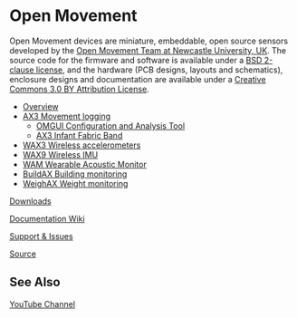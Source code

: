 Open Movement
=============

Open Movement devices are miniature, embeddable, open source sensors developed by the [Open Movement Team at Newcastle University, UK](http://github.com/digitalinteraction/openmovement/wiki/OpenMovement). The source code for the firmware and software is available under a [BSD 2-clause license](http://github.com/digitalinteraction/openmovement/blob/master/Software/LICENSE.TXT), and the hardware (PCB designs, layouts and schematics), enclosure designs and documentation are available under a [Creative Commons 3.0 BY Attribution License](http://github.com/digitalinteraction/openmovement/blob/master/Hardware/LICENSE.TXT).

* [Overview](http://github.com/digitalinteraction/openmovement/wiki/OpenMovement)
* [AX3 Movement logging](http://github.com/digitalinteraction/openmovement/wiki/AX3)
  * [OMGUI Configuration and Analysis Tool](https://github.com/digitalinteraction/openmovement/wiki/AX3-GUI)
  * [AX3 Infant Fabric Band](https://github.com/digitalinteraction/openmovement/tree/master/Mechanical/AX3/AX3%20Fabric%20Band)
* [WAX3 Wireless accelerometers](http://github.com/digitalinteraction/openmovement/wiki/WAX3)
* [WAX9 Wireless IMU](http://github.com/digitalinteraction/openmovement/wiki/WAX9)
* [WAM Wearable Acoustic Monitor](http://github.com/digitalinteraction/openmovement/wiki/WAM)
* [BuildAX Building monitoring](http://github.com/digitalinteraction/openmovement/wiki/BuildAX)
* [WeighAX Weight monitoring](http://github.com/digitalinteraction/openmovement/wiki/WeighAX)

<!-- * [AXi '9-Axis' device with display](http://github.com/digitalinteraction/openmovement/wiki/AXi) -->

[Downloads](https://github.com/digitalinteraction/openmovement/blob/master/Downloads/README.md)

[Documentation Wiki](http://github.com/digitalinteraction/openmovement/wiki/Documentation)

[Support & Issues](http://github.com/digitalinteraction/openmovement/wiki/Support) 

[Source](http://github.com/digitalinteraction/openmovement/wiki/Source) 

## See Also ##

[YouTube Channel](https://www.youtube.com/channel/UCppN19v-D7q2LR1_LSYUN0w) 

